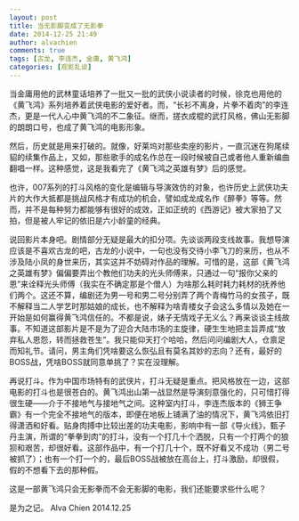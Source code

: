 ```yaml
---
layout: post
title: 当无影脚变成了无影拳
date: 2014-12-25 21:49
author: alvachien
comments: true
tags: [古龙, 李连杰, 金庸, 黄飞鸿]
categories: [观影乱谈]
---
```

当金庸用他的武林童话培养了一批又一批的武侠小说读者的时候，徐克也用他的《黄飞鸿》系列培养着武侠电影的爱好者。而，“长衫不离身，片拳不着肉”的李连杰，更是一代人心中黄飞鸿的不二象征。继而，搓衣成棍的武打风格，佛山无影脚的朗朗口号，也成了黄飞鸿的电影形象。

然后，历史就是用来打破的。就像，好莱坞对那些卖座的影片，一直沉迷在狗尾续貂的续集作品上，又如，那些歌手的成名作总在一段时候被自己或者他人重新编曲翻唱一样。这种感觉，这是我看完了《黄飞鸿之英雄有梦》后的感觉。

也许，007系列的打斗风格的变化是编辑与导演效仿的对象，也许历史上武侠功夫片的大作大抵都是挑战风格才有成功的机会，譬如成龙成名作《醉拳》等等。然而，并不是每种努力都能够有很好的成效，正如正统的《西游记》被大家拍了又拍，但是被人牢记的依旧是六小龄童的经典。

说回影片本身吧。剧情部分无疑是最大的扣分项。先谈谈两段支线故事。我想导演应该是不喜欢古龙的吧，古龙的小说中，一句也没有交待小李飞刀的来历，也从不涉及陆小凤的身世来历，其实这并不妨碍对作品的理解。可惜的是，这部《黄飞鸿之英雄有梦》偏偏要弄出个教他们功夫的光头师傅来，只通过一句“报你父亲的恩”来诠释光头师傅（我实在不确定那是个僧人）为啥那么耗时耗力耗材的抚养他们两个。这还不算，编剧还为男一号和男二号分别弄了两个青梅竹马的女孩子，既不解释当二人学艺时那姑娘的成长，也不解释为啥青楼女子会这么多情以及她在一开始是如何赢得黄飞鸿信任的。不都是说，婊子无情戏子无义么？再来谈谈主线故事。不知道这部影片是不是为了迎合大陆市场的主旋律，硬生生地把主旨弄成“放弃私人恩怨，转而拯救苍生”。我只能仰天打个哈哈，然后问问编剧大人，仓禀足而知礼节。请问，男主角们凭啥要这么恢弘且有莫名其妙的志向？还有，最好的BOSS战，凭啥BOSS就同意单挑了？实在没理解。

再说打斗。作为中国市场特有的武侠片，打斗无疑是重点。把风格放在一边，这部电影的打斗也是很苍白的。黄飞鸿出山第一战显然是导演刻意强化的，只可惜打得很生硬——介于不接地气与接地气之间。这种室内打斗，李连杰版本的《狮王争霸》有一个完全不接地气的版本，即便在地板上铺满了油的情况下，黄飞鸿依旧打得潇洒和好看。贴身肉搏中比较出差的功夫电影，影响中有一部《导火线》，甄子丹主演，所谓的“拳拳到肉”的打斗，没有一个打几十个洒脱，只有一个打两个的狼狈和艰苦，却很好看。这部作品中，有一个打几十个，既不好看又不成功（男二号被抓了）；也有一个打一个的，最后BOSS战被放在高台上，打斗激励，却很假，假的不想看下去的那种假。

这是一部黄飞鸿只会无影拳而不会无影脚的电影，我们还能要求些什么呢？

是为之记。
Alva Chien
2014.12.25
